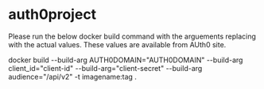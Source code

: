 # auth0project

Please run the below docker build command with the arguements replacing with the actual values. These values are available from AUth0 site.

docker build --build-arg AUTH0DOMAIN="AUTH0DOMAIN" --build-arg client_id="client-id" --build-arg="client-secret" --build-arg audience="<URL>/api/v2" -t imagename:tag . 
